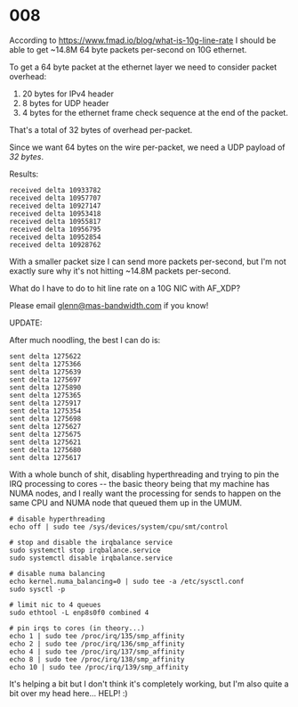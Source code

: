 # 008

According to https://www.fmad.io/blog/what-is-10g-line-rate I should be able to get ~14.8M 64 byte packets per-second on 10G ethernet.

To get a 64 byte packet at the ethernet layer we need to consider packet overhead:

1. 20 bytes for IPv4 header
2. 8 bytes for UDP header
3. 4 bytes for the ethernet frame check sequence at the end of the packet.

That's a total of 32 bytes of overhead per-packet.

Since we want 64 bytes on the wire per-packet, we need a UDP payload of _32 bytes_.

Results:

```
received delta 10933782
received delta 10957707
received delta 10927147
received delta 10953418
received delta 10955817
received delta 10956795
received delta 10952854
received delta 10928762
```

With a smaller packet size I can send more packets per-second, but I'm not exactly sure why it's not hitting ~14.8M packets per-second.

What do I have to do to hit line rate on a 10G NIC with AF_XDP?

Please email glenn@mas-bandwidth.com if you know!

UPDATE:

After much noodling, the best I can do is:

```
sent delta 1275622
sent delta 1275366
sent delta 1275639
sent delta 1275697
sent delta 1275890
sent delta 1275365
sent delta 1275917
sent delta 1275354
sent delta 1275698
sent delta 1275627
sent delta 1275675
sent delta 1275621
sent delta 1275680
sent delta 1275617
```

With a whole bunch of shit, disabling hyperthreading and trying to pin the IRQ processing to cores -- the basic theory being that my machine has NUMA nodes, and I really want the processing for sends to happen on the same CPU and NUMA node that queued them up in the UMUM.

```console
# disable hyperthreading
echo off | sudo tee /sys/devices/system/cpu/smt/control

# stop and disable the irqbalance service
sudo systemctl stop irqbalance.service
sudo systemctl disable irqbalance.service

# disable numa balancing
echo kernel.numa_balancing=0 | sudo tee -a /etc/sysctl.conf
sudo sysctl -p

# limit nic to 4 queues
sudo ethtool -L enp8s0f0 combined 4

# pin irqs to cores (in theory...)
echo 1 | sudo tee /proc/irq/135/smp_affinity
echo 2 | sudo tee /proc/irq/136/smp_affinity
echo 4 | sudo tee /proc/irq/137/smp_affinity
echo 8 | sudo tee /proc/irq/138/smp_affinity
echo 10 | sudo tee /proc/irq/139/smp_affinity
```

It's helping a bit but I don't think it's completely working, but I'm also quite a bit over my head here... HELP! :)
